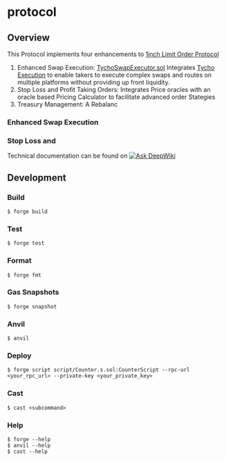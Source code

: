 # protocol

## Overview

This Protocol implements four enhancements to [1inch Limit Order Protocol](https://github.com/1inch/limit-order-protocol)

1. Enhanced Swap Execution: [TychoSwapExecutor.sol](./src/TychoSwapExecutor.sol) Integrates [Tycho Execution](https://github.com/jincubator/tycho-execution) to enable takers to execute complex swaps and routes on multiple platforms without providing up front liquidity.
2. Stop Loss and Profit Taking Orders: Integrates Price oracles with an oracle based Pricing Calculator to facilitate advanced order Stategies
3. Treasury Management: A Rebalanc

### Enhanced Swap Execution

### Stop Loss and

Technical documentation can be found on [![Ask DeepWiki](https://deepwiki.com/badge.svg)](https://deepwiki.com/jincubator-united-defi-2025/protocol)

## Development

### Build

```shell
$ forge build
```

### Test

```shell
$ forge test
```

### Format

```shell
$ forge fmt
```

### Gas Snapshots

```shell
$ forge snapshot
```

### Anvil

```shell
$ anvil
```

### Deploy

```shell
$ forge script script/Counter.s.sol:CounterScript --rpc-url <your_rpc_url> --private-key <your_private_key>
```

### Cast

```shell
$ cast <subcommand>
```

### Help

```shell
$ forge --help
$ anvil --help
$ cast --help
```
